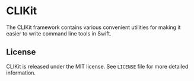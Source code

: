 # CLIKit

The CLIKit framework contains various convenient utilities for making it easier to write
command line tools in Swift.

## License

CLIKit is released under the MIT license. See `LICENSE` file for more detailed information.
